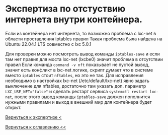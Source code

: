 # Экспертиза по отстуствию интернета внутри контейнера.

Если из контейнера нет интернета, то возможно проблема с lxc-net в области проставления iptables правил
Такая проблема была найдена на Ubuntu 22.04.1 LTS совместно с lxc 5.0.1

Для проверки можно посмотреть вывод команды `iptables-save` и если там нет правил для моста lxc-net (lxcbe0) значит 
проблема в отсутствии правил
Если команда `command -v nft` показывает не пустой вывод, значит есть конфликт в lxc-net логике, скрипт думает что в 
системе вместо `iptables` стоит `nftables`, но это не так.
Для исправления необходимо в настройках lxc-net (/etc/default/lxc-net) явно задать выключение для nftables, достаточно 
там указать доп. параметр `LXC_USE_NFT="false"` и сделать рестарт сервиса `systemctl restart lxc-net`, после этого вывод
команды `iptables-save` должен пополнится нужными правилами и выход в внешний мир для контейнера будет открыт.

[Вернуться к экспертизе <](expertise.md)

[Вернуться к оглавлению <<](index.md)